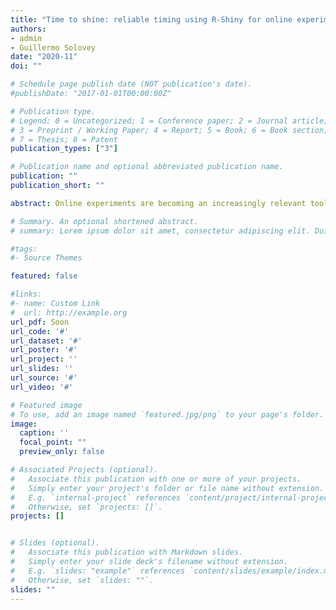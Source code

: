 ```yaml
---
title: "Time to shine: reliable timing using R-Shiny for online experiments"
authors:
- admin
- Guillermo Solovey
date: "2020-11"
doi: ""

# Schedule page publish date (NOT publication's date).
#publishDate: "2017-01-01T00:00:00Z"

# Publication type.
# Legend: 0 = Uncategorized; 1 = Conference paper; 2 = Journal article;
# 3 = Preprint / Working Paper; 4 = Report; 5 = Book; 6 = Book section;
# 7 = Thesis; 8 = Patent
publication_types: ["3"]

# Publication name and optional abbreviated publication name.
publication: ""
publication_short: ""

abstract: Online experiments are becoming an increasingly relevant tool for cognitive science research. Its appeal is founded on the ability to collect data from a large number of participants in a short time and at a relatively low cost. However, compared to controlled laboratory studies, online data is far more noisy. This is especially relevant when reliable timing at a millisecond-level is paramount, as it is the case for many decision making tasks. In this paper we sought to replicate a well-validated cognitive effect -the distance effect in number comparisons- using an online mobile-friendly app developed with open-source tools in R-Shiny. In this task, adapted from Dehaene et al, participants have to decide whether a number on the screen is larger or smaller than a standard (65 in our study). The distance effect stands for the fact that response time (RT) is significantly larger as the presented number is closer to 65. A total of  N=170 participants (110 with a mobile, 60 on a desktop computer) completed 116 trials over a ~7 min session. Using generalized linear mixed models (GLMMs) estimated with Bayesian inference methods, we found a numerical distance effect strikingly similar to the reported results in the original study. Furthermore, we found systematic offsets in RTs for different OS, browsers and devices. Our results demonstrate the reliability of timing-data collection with R-Shiny. By doing so, our work paves the ground for seamless and robust implementation of simple cognitive tasks in online studies over desktop and mobile devices using R, a single and widely used programming framework among cognitive scientists.

# Summary. An optional shortened abstract.
# summary: Lorem ipsum dolor sit amet, consectetur adipiscing elit. Duis posuere tellus ac convallis placerat. Proin tincidunt magna sed ex sollicitudin condimentum.

#tags:
#- Source Themes

featured: false

#links:
#- name: Custom Link
#  url: http://example.org
url_pdf: Soon
url_code: '#'
url_dataset: '#'
url_poster: '#'
url_project: ''
url_slides: ''
url_source: '#'
url_video: '#'

# Featured image
# To use, add an image named `featured.jpg/png` to your page's folder. 
image:
  caption: ''
  focal_point: ""
  preview_only: false

# Associated Projects (optional).
#   Associate this publication with one or more of your projects.
#   Simply enter your project's folder or file name without extension.
#   E.g. `internal-project` references `content/project/internal-project/index.md`.
#   Otherwise, set `projects: []`.
projects: []


# Slides (optional).
#   Associate this publication with Markdown slides.
#   Simply enter your slide deck's filename without extension.
#   E.g. `slides: "example"` references `content/slides/example/index.md`.
#   Otherwise, set `slides: ""`.
slides: ""
---
```

